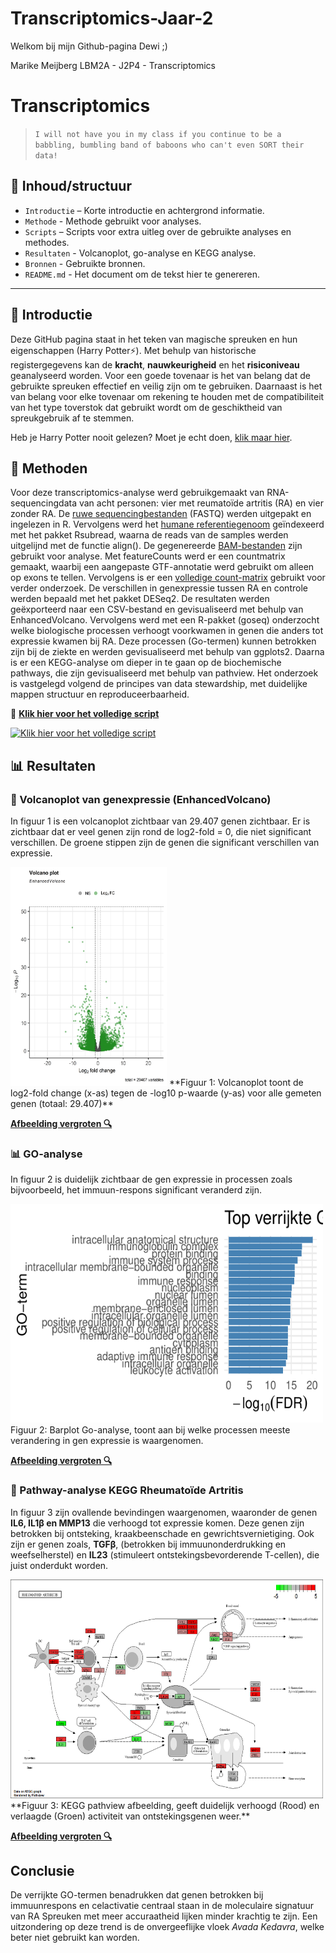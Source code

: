 # Transcriptomics-Jaar-2
 
Welkom bij mijn Github-pagina Dewi ;)

Marike Meijberg
LBM2A - J2P4 - Transcriptomics


# Transcriptomics 

> `I will not have you in my class if you continue to be a babbling, bumbling band of baboons who can't even SORT their data!`

## 📁 Inhoud/structuur

- `Introductie` – Korte introductie en achtergrond informatie.  
- `Methode` - Methode gebruikt voor analyses. 
- `Scripts` – Scripts voor extra uitleg over de gebruikte analyses en methodes. 
- `Resultaten` - Volcanoplot, go-analyse en KEGG analyse.
- `Bronnen` - Gebruikte bronnen.
- `README.md` - Het document om de tekst hier te genereren.


---

## 🧠 Introductie

Deze GitHub pagina staat in het teken van magische spreuken en hun eigenschappen (Harry Potter⚡). Met behulp van historische registergegevens kan de **kracht**, **nauwkeurigheid** en het **risiconiveau** geanalyseerd worden. Voor een goede tovenaar is het van belang dat de gebruikte spreuken effectief en veilig zijn om te gebruiken. Daarnaast is het van belang voor elke tovenaar om rekening te houden met de compatibiliteit van het type toverstok dat gebruikt wordt om de geschiktheid van spreukgebruik af te stemmen.  

Heb je Harry Potter nooit gelezen? Moet je echt doen, [klik maar hier](bronnen/harry-potter.pdf).

## 🧬 Methoden
Voor deze transcriptomics-analyse werd gebruikgemaakt van RNA-sequencingdata van acht personen: vier met reumatoïde artritis (RA) en vier zonder RA. De [ruwe sequencingbestanden](Ruwe%20data/)
 (FASTQ) werden uitgepakt en ingelezen in R. Vervolgens werd het [humane referentiegenoom](Referentie%20genoom) geïndexeerd met het pakket Rsubread, waarna de reads van de samples werden uitgelijnd met de functie align(). De gegenereerde [BAM-bestanden](BAM%20files) zijn gebruikt voor analyse.
Met featureCounts werd er een countmatrix gemaakt, waarbij een aangepaste GTF-annotatie werd gebruikt om alleen op exons te tellen. Vervolgens is er een [volledige count-matrix](Count%20matrix) gebruikt voor verder onderzoek.
De verschillen in genexpressie tussen RA en controle werden bepaald met het pakket DESeq2. De resultaten werden geëxporteerd naar een CSV-bestand en gevisualiseerd met behulp van EnhancedVolcano.
Vervolgens werd met een R-pakket (goseq) onderzocht welke biologische processen verhoogt voorkwamen in genen die anders tot expressie kwamen bij RA. Deze processen (Go-termen) kunnen betrokken zijn bij de ziekte en werden gevisualiseerd met behulp van ggplots2. Daarna is er een KEGG-analyse om dieper in te gaan op de biochemische pathways, die zijn gevisualiseerd met behulp van pathview. Het onderzoek is vastgelegd volgend de principes van data stewardship, met duidelijke mappen structuur en reproduceerbaarheid. 

📄 **[Klik hier voor het volledige script](script.R)**  

[![Klik hier voor het volledige script](https://img.shields.io/badge/script-pink?style=flat&logo=R&logoColor=white)](script.R)


## 📊 Resultaten

### 🌋 Volcanoplot van genexpressie (EnhancedVolcano)
In figuur 1 is een volcanoplot zichtbaar van 29.407 genen zichtbaar. Er is zichtbaar dat er veel genen zijn rond de log2-fold = 0, die niet significant verschillen. De groene stippen zijn de genen die significant verschillen van expressie. 

<img src="Resultaten/Volcanoplot.png" width ="250" height ="350">
**Figuur 1: Volcanoplot toont de log2-fold change (x-as) tegen de -log10 p-waarde (y-as) voor alle gemeten genen (totaal: 29.407)**

**[Afbeelding vergroten 🔍](Resultaten/Volcanoplot.png)**


### 📊 GO-analyse
In figuur 2 is duidelijk zichtbaar de gen expressie in processen zoals bijvoorbeeld, het immuun-respons significant veranderd zijn. 

<img src="Resultaten/Go-analyse.pdf" width ="500" height ="350">
Figuur 2: Barplot Go-analyse, toont aan bij welke processen meeste verandering in gen expressie is waargenomen. 

**[Afbeelding vergroten 🔍](Resultaten/Go-anlyse.pdf)**


### 🧬 Pathway-analyse KEGG Rheumatoïde Artritis
In figuur 3 zijn ovallende bevindingen waargenomen, waaronder de genen **IL6, IL1β en MMP13** die verhoogd tot expressie komen. Deze genen zijn betrokken bij ontsteking, kraakbeenschade en gewrichtsvernietiging. Ook zijn er genen zoals, **TGFβ**, (betrokken bij immuunonderdrukking en weefselherstel) en **IL23** (stimuleert ontstekingsbevorderende T-cellen), die juist onderdukt worden.

<img src="Resultaten/hsa05323 pathview results.png" width ="500" height ="350">
**Figuur 3: KEGG pathview afbeelding, geeft duidelijk verhoogd (Rood) en verlaagde (Groen) activiteit van ontstekingsgenen weer.** 

**[Afbeelding vergroten 🔍](Resultaten/hsa05323%20pathview%20results.png)**


## Conclusie
De verrijkte GO-termen benadrukken dat genen betrokken bij immuunrespons en celactivatie centraal staan in de moleculaire signatuur van RA
Spreuken met meer accuraatheid lijken minder krachtig te zijn. Een uitzondering op deze trend is de onvergeeflijke vloek *Avada Kedavra*, welke beter niet gebruikt kan worden. 